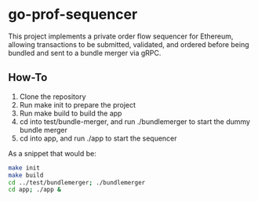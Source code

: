 # go-prof-sequencer
This project implements a private order flow sequencer for Ethereum, allowing transactions to be submitted, validated, and ordered before being bundled and sent to a bundle merger via gRPC.

## How-To
1. Clone the repository
2. Run make init to prepare the project
3. Run make build to build the app
4. cd into test/bundle-merger, and run ./bundlemerger to start the dummy bundle merger
5. cd into app, and run ./app to start the sequencer

As a snippet that would be:

```bash
make init
make build
cd ../test/bundlemerger; ./bundlemerger
cd app; ./app &
```
